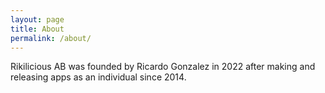 ```yaml
---
layout: page
title: About
permalink: /about/
---
```


Rikilicious AB was founded by Ricardo Gonzalez in 2022 after making and releasing apps as an individual since 2014.